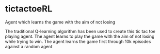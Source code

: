 # tictactoeRL
Agent which learns the game with the aim of not losing

The traditional Q-learning algorithm has been used to create this tic tac toe playing agent.
The agent learns to play the game with the aim of not losing while trying to win.
The agent learns the game first through 10k episodes against a random agent
